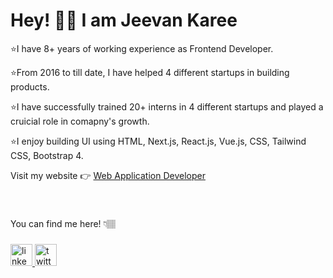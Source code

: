 # Hey! 👋🏼 I am Jeevan Karee

⭐I have 8+ years of working experience as Frontend Developer.

⭐From 2016 to till date, I have helped 4 different startups in building products.

⭐️I have successfully trained 20+ interns in 4 different startups and played a cruicial role in comapny's growth.

⭐️I enjoy building UI using HTML, Next.js, React.js, Vue.js, CSS, Tailwind CSS, Bootstrap 4.

Visit my website 👉 [Web Application Developer](https://jeevankaree.com/)
 
###
<br>
<p align="left">You can find me here! 👇🏽</p>


###

<div align="left">
  <a href="https://www.linkedin.com/in/jeevankumarkaree/" target="_blank">
    <img src="https://img.shields.io/static/v1?message=LinkedIn&logo=linkedin&label=&color=0077B5&logoColor=white&labelColor=&style=for-the-badge" height="35" alt="linkedin logo"  />
  </a>
  <a href="https://twitter.com/JeevanKaree" target="_blank">
    <img src="https://img.shields.io/static/v1?message=Twitter&logo=twitter&label=&color=1DA1F2&logoColor=white&labelColor=&style=for-the-badge" height="35" alt="twitter logo"  />
  </a>
</div>
